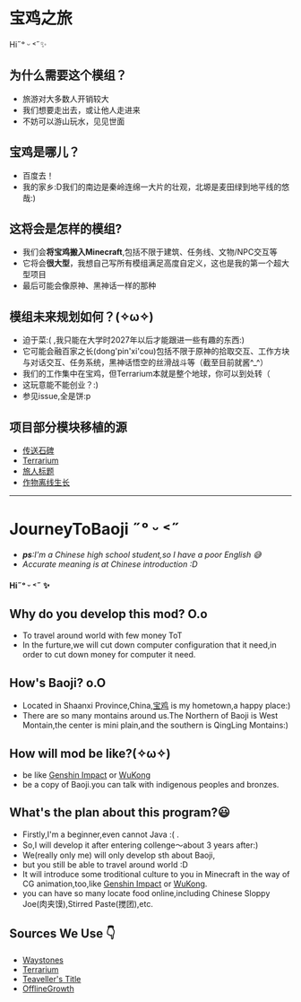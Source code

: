 # 宝鸡之旅  
Hi˶ᵒ ᵕ ˂˶✨
## 为什么需要这个模组？
- 旅游对大多数人开销较大
- 我们想要走出去，或让他人走进来
- 不妨可以游山玩水，见见世面
## 宝鸡是哪儿？
- 百度去！
- 我的家乡:D我们的南边是秦岭连绵一大片的壮观，北塬是麦田绿到地平线的悠哉:)
## 这将会是怎样的模组? 
- 我们会**将宝鸡搬入Minecraft**,包括不限于建筑、任务线、文物/NPC交互等
- 它将会**很大型**，我想自己写所有模组满足高度自定义，这也是我的第一个超大型项目
- 最后可能会像原神、黑神话一样的那种
## 模组未来规划如何？(✧ω✧)
- 迫于菜:( ,我只能在大学时2027年以后才能跟进一些有趣的东西:)
- 它可能会融百家之长(dong'pin'xi'cou)包括不限于原神的拾取交互、工作方块与对话交互、任务系统，黑神话悟空的丝滑战斗等（截至目前就酱^_^）
- 我们的工作集中在宝鸡，但Terrarium本就是整个地球，你可以到处转（
- 这玩意能不能创业？:)
- 参见issue,全是饼:p 
## 项目部分模块移植的源
- [传送石碑](https://bgithub.xyz/TwelveIterationMods/Waystones/tree/1.16.x)
- [Terrarium](https://bgithub.xyz/Gegy/Terrarium)
- [旅人标题](https://bgithub.xyz/YUNG-GANG/Travelers-Titles/tree/forge/1.16)
- [作物离线生长](https://bgithub.xyz/TacticalSpike/OfflineGrowth)
---
# JourneyToBaoji ˶ᵒ ᵕ ˂˶ 
- _**ps**:I'm a Chinese high school student,so I have a poor English 😅_
- _Accurate meaning is at Chinese introduction :D_ <br>
#### Hi˶ᵒ ᵕ ˂˶ ✨
## Why do you develop this mod? O.o
- To travel around world with few money ToT
- In the furture,we will cut down computer configuration that it need,in order to cut down money for computer it need.
## How's Baoji? o.O
- Located in Shaanxi Province,China,[宝鸡](https://www.travelchinaguide.com/cityguides/shaanxi/baoji/) is my hometown,a happy place:)
- There are so many montains around us.The Northern of Baoji is West Montain,the center is mini plain,and the southern is QingLing Montains:)
## How will mod be like?(✧ω✧)
- be like [Genshin Impact](https://www.yuanshen.com/#/) or [WuKong](https://gamesci.cn/wukong/)
- be a copy of Baoji.you can talk with indigenous peoples and bronzes.
## What's the plan about this program?😃
- Firstly,I'm a beginner,even cannot Java :( .
- So,I will develop it after entering collenge～about 3 years after:)
- We(really only me) will only develop sth about Baoji,
- but you still be able to travel around world :D
- It will introduce some troditional culture to you in Minecraft in the way of CG animation,too,like [Genshin Impact](https://www.yuanshen.com/#/) or [WuKong](https://gamesci.cn/wukong/).
- you can have so many locate food online,including Chinese Sloppy Joe(肉夹馍),Stirred Paste(搅团),etc.
## Sources We Use 👇
- [Waystones](https://bgithub.xyz/TwelveIterationMods/Waystones/tree/1.16.x)
- [Terrarium](https://bgithub.xyz/Gegy/Terrarium)
- [Teaveller's Title](https://bgithub.xyz/YUNG-GANG/Travelers-Titles/tree/forge/1.16)
- [OfflineGrowth](https://bgithub.xyz/TacticalSpike/OfflineGrowth)

